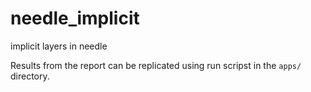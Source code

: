 # needle_implicit
implicit layers in needle

Results from the report can be replicated using run scripst in the `apps/` directory.
